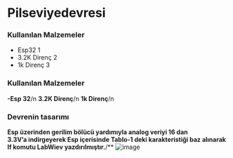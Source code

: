 # Pilseviyedevresi
### Kullanılan Malzemeler
- Esp32 1
- 3.2K Direnç 2
- 1k Direnç 3
### Kullanılan Malzemeler
**-Esp 32**/n
**3.2K Direnç**/n
**1k Direnç**/n

### Devrenin tasarımı
**Esp üzerinden gerilim bölücü yardımıyla analog veriyi 16 dan  
3.3V’a indirgeyerek Esp içerisinde Tablo-1 deki karakteristiği baz alınarak If komutu LabWiev yazdırılmıştır.**/**
![image](https://user-images.githubusercontent.com/97916376/172052599-edad374c-dd13-4949-9469-8e60bd0f1e57.png)


